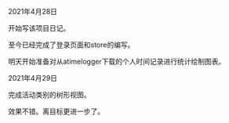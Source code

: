 2021年4月28日

开始写该项目日记。

至今已经完成了登录页面和store的编写。

明天开始准备对从atimelogger下载的个人时间记录进行统计绘制图表。



2021年4月29日

完成活动类别的树形视图。

效果不错。离目标更进一步了。
